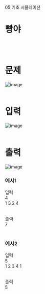 05 기초 시뮬레이션
# 빵야
<br>
<br>

# 문제
![image](https://github.com/user-attachments/assets/1f9a3137-5f7f-41d2-b423-91a7897a5031)
<br>
<br>

# 입력
![image](https://github.com/user-attachments/assets/ca5d1d6e-9f03-416e-9c63-8f263543cf8a)
<br>
<br>

# 출력
![image](https://github.com/user-attachments/assets/949372ff-ee3b-4a26-837b-966cbb3a0672)
<br>

### 예시1
입력<br>
4<br>
1 3 2 4<br>
<br>

출력<br>
7<br>
<br>

### 예시2
입력<br>
5<br>
1 2 3 4 1<br>
<br>

출력<br>
5<br>
<br>
